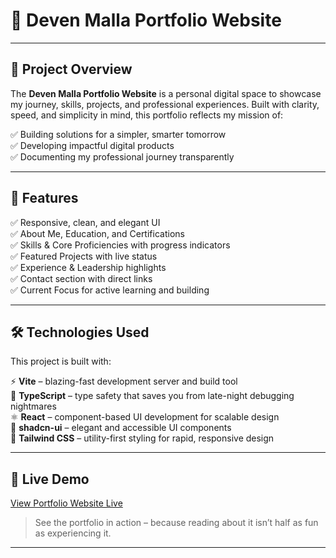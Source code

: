 # 🌟 Deven Malla Portfolio Website

---

## 📜 Project Overview

The **Deven Malla Portfolio Website** is a personal digital space to showcase my journey, skills, projects, and professional experiences. Built with clarity, speed, and simplicity in mind, this portfolio reflects my mission of:

✅ Building solutions for a simpler, smarter tomorrow  
✅ Developing impactful digital products  
✅ Documenting my professional journey transparently

---

## 🚀 Features

✅ Responsive, clean, and elegant UI  
✅ About Me, Education, and Certifications  
✅ Skills & Core Proficiencies with progress indicators  
✅ Featured Projects with live status  
✅ Experience & Leadership highlights  
✅ Contact section with direct links  
✅ Current Focus for active learning and building

---

## 🛠️ Technologies Used

This project is built with:

⚡ **Vite** – blazing-fast development server and build tool  
📝 **TypeScript** – type safety that saves you from late-night debugging nightmares  
⚛️ **React** – component-based UI development for scalable design  
🎨 **shadcn-ui** – elegant and accessible UI components  
💨 **Tailwind CSS** – utility-first styling for rapid, responsive design

---

## 🔗 Live Demo

[View Portfolio Website Live](https://deven-malla-portfolio.netlify.app/)

> See the portfolio in action – because reading about it isn’t half as fun as experiencing it.

---
